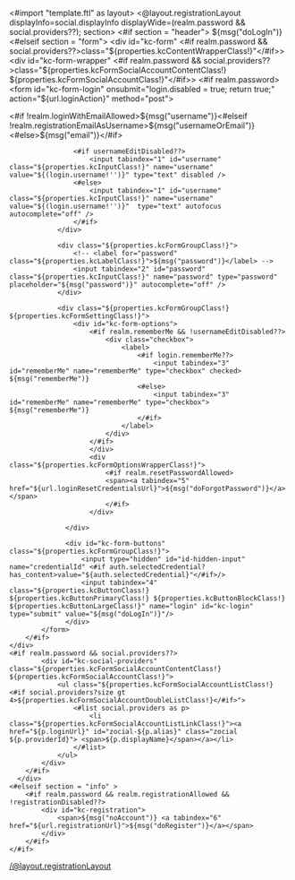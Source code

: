 <#import "template.ftl" as layout>
<@layout.registrationLayout displayInfo=social.displayInfo displayWide=(realm.password && social.providers??); section>
    <#if section = "header">
        ${msg("doLogIn")}
    <#elseif section = "form">
    <div id="kc-form" <#if realm.password && social.providers??>class="${properties.kcContentWrapperClass!}"</#if>>
      <div id="kc-form-wrapper" <#if realm.password && social.providers??>class="${properties.kcFormSocialAccountContentClass!} ${properties.kcFormSocialAccountClass!}"</#if>>
        <#if realm.password>
            <form id="kc-form-login" onsubmit="login.disabled = true; return true;" action="${url.loginAction}" method="post">
                <div class="${properties.kcFormGroupClass!}">
                    <label for="username" class="${properties.kcLabelClass!}"><#if !realm.loginWithEmailAllowed>${msg("username")}<#elseif !realm.registrationEmailAsUsername>${msg("usernameOrEmail")}<#else>${msg("email")}</#if></label>

                    <#if usernameEditDisabled??>
                        <input tabindex="1" id="username" class="${properties.kcInputClass!}" name="username" value="${(login.username!'')}" type="text" disabled />
                    <#else>
                        <input tabindex="1" id="username" class="${properties.kcInputClass!}" name="username" value="${(login.username!'')}"  type="text" autofocus autocomplete="off" />
                    </#if>
                </div>

                <div class="${properties.kcFormGroupClass!}">
                    <!-- <label for="password" class="${properties.kcLabelClass!}">${msg("password")}</label> -->
                    <input tabindex="2" id="password" class="${properties.kcInputClass!}" name="password" type="password" placeholder="${msg("password")}" autocomplete="off" />
                </div>

                <div class="${properties.kcFormGroupClass!} ${properties.kcFormSettingClass!}">
                    <div id="kc-form-options">
                        <#if realm.rememberMe && !usernameEditDisabled??>
                            <div class="checkbox">
                                <label>
                                    <#if login.rememberMe??>
                                        <input tabindex="3" id="rememberMe" name="rememberMe" type="checkbox" checked> ${msg("rememberMe")}
                                    <#else>
                                        <input tabindex="3" id="rememberMe" name="rememberMe" type="checkbox"> ${msg("rememberMe")}
                                    </#if>
                                </label>
                            </div>
                        </#if>
                        </div>
                        <div class="${properties.kcFormOptionsWrapperClass!}">
                            <#if realm.resetPasswordAllowed>
                            <span><a tabindex="5" href="${url.loginResetCredentialsUrl}">${msg("doForgotPassword")}</a></span>
                            </#if>
                        </div>

                  </div>

                  <div id="kc-form-buttons" class="${properties.kcFormGroupClass!}">
                      <input type="hidden" id="id-hidden-input" name="credentialId" <#if auth.selectedCredential?has_content>value="${auth.selectedCredential}"</#if>/>
                      <input tabindex="4" class="${properties.kcButtonClass!} ${properties.kcButtonPrimaryClass!} ${properties.kcButtonBlockClass!} ${properties.kcButtonLargeClass!}" name="login" id="kc-login" type="submit" value="${msg("doLogIn")}"/>
                  </div>
            </form>
        </#if>
	</div>
	<#if realm.password && social.providers??>
            <div id="kc-social-providers" class="${properties.kcFormSocialAccountContentClass!} ${properties.kcFormSocialAccountClass!}">
                <ul class="${properties.kcFormSocialAccountListClass!} <#if social.providers?size gt 4>${properties.kcFormSocialAccountDoubleListClass!}</#if>">
                    <#list social.providers as p>
                        <li class="${properties.kcFormSocialAccountListLinkClass!}"><a href="${p.loginUrl}" id="zocial-${p.alias}" class="zocial ${p.providerId}"> <span>${p.displayName}</span></a></li>
                    </#list>
                </ul>
            </div>
        </#if>
      </div>
    <#elseif section = "info" >
        <#if realm.password && realm.registrationAllowed && !registrationDisabled??>
            <div id="kc-registration">
                <span>${msg("noAccount")} <a tabindex="6" href="${url.registrationUrl}">${msg("doRegister")}</a></span>
            </div>
        </#if>
    </#if>

</@layout.registrationLayout>

